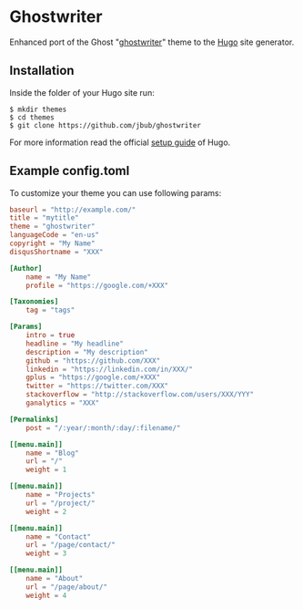 # Ghostwriter

Enhanced port of the Ghost "[ghostwriter](https://github.com/roryg/ghostwriter)" theme to the [Hugo](http://gohugo.io) site generator.

## Installation

Inside the folder of your Hugo site run:

    $ mkdir themes
    $ cd themes
    $ git clone https://github.com/jbub/ghostwriter

For more information read the official [setup guide](//gohugo.io/overview/installing/) of Hugo.

## Example config.toml

To customize your theme you can use following params:

```toml
baseurl = "http://example.com/"
title = "mytitle"
theme = "ghostwriter"
languageCode = "en-us"
copyright = "My Name"
disqusShortname = "XXX"

[Author]
    name = "My Name"
    profile = "https://google.com/+XXX"

[Taxonomies]
    tag = "tags"

[Params]
    intro = true
    headline = "My headline"
    description = "My description"
    github = "https://github.com/XXX"
    linkedin = "https://linkedin.com/in/XXX/"
    gplus = "https://google.com/+XXX"
    twitter = "https://twitter.com/XXX"
    stackoverflow = "http://stackoverflow.com/users/XXX/YYY"
    ganalytics = "XXX"

[Permalinks]
    post = "/:year/:month/:day/:filename/"

[[menu.main]]
    name = "Blog"
    url = "/"
    weight = 1

[[menu.main]]
    name = "Projects"
    url = "/project/"
    weight = 2

[[menu.main]]
    name = "Contact"
    url = "/page/contact/"
    weight = 3

[[menu.main]]
    name = "About"
    url = "/page/about/"
    weight = 4
```